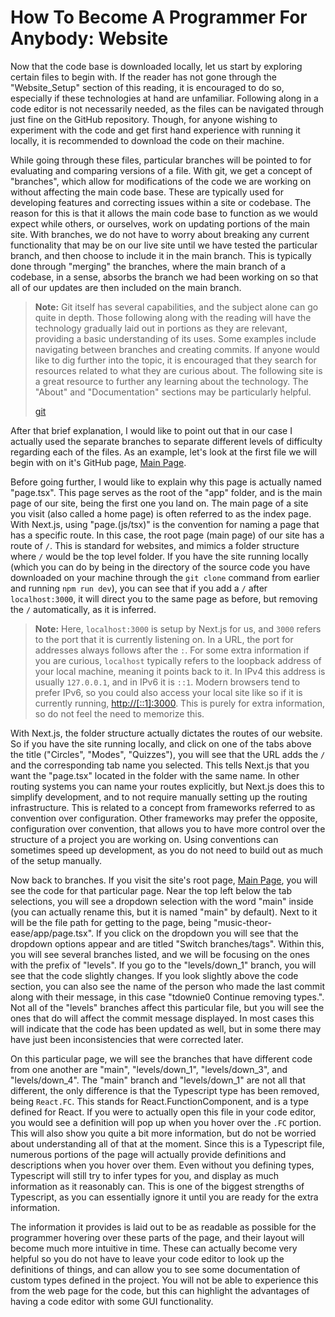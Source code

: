 # How To Become A Programmer For Anybody: Website

Now that the code base is downloaded locally, let us start by exploring certain files to begin with.
If the reader has not gone through the "Website_Setup" section of this reading, it is encouraged to do so,
especially if these technologies at hand are unfamiliar. Following along in a code editor is not necessarily
needed, as the files can be navigated through just fine on the GitHub repository. Though, for anyone wishing to
experiment with the code and get first hand experience with running it locally, it is recommended to download
the code on their machine.

While going through these files, particular branches will be pointed to for evaluating and comparing versions of
a file. With git, we get a concept of "branches", which allow for modifications of the code we are working on
without affecting the main code base. These are typically used for developing features and correcting
issues within a site or codebase. The reason for this is that it allows the main code base to function as we
would expect while others, or ourselves, work on updating portions of the main site. With branches, we do not
have to worry about breaking any current functionality that may be on our live site until we have tested the
particular branch, and then choose to include it in the main branch. This is typically done through "merging" the
branches, where the main branch of a codebase, in a sense, absorbs the branch we had been working on
so that all of our updates are then included on the main branch.

> **Note:** Git itself has several capabilities, and the subject alone can go quite in depth. Those following
> along with the reading will have the technology gradually laid out in portions as they are relevant, providing
> a basic understanding of its uses. Some examples include navigating between branches and creating commits.
> If anyone would like to dig further into the topic, it is encouraged that they search for resources related
> to what they are curious about. The following site is a great resource to further any learning about the
> technology. The "About" and "Documentation" sections may be particularly helpful.
>
> [git](https://git-scm.com/)

After that brief explanation, I would like to point out that in our case I actually used the separate
branches to separate different levels of difficulty regarding each of the files. As an example, let's
look at the first file we will begin with on it's GitHub page,
[Main Page](https://github.com/tdownie0/music-theor-ease/blob/main/app/page.tsx).

Before going further, I would like to explain why this page is actually named "page.tsx". This page serves
as the root of the "app" folder, and is the main page of our site, being the first one you land
on. The main page of a site you visit (also called a home page) is often referred to as the index page. With
Next.js, using "page.(js/tsx)" is the convention for naming a page that has a specific route. In this case, the
root page (main page) of our site has a route of `/`. This is standard for websites, and mimics a folder
structure where `/` would be the top level folder. If you have the site running locally (which you can do
by being in the directory of the source code you have downloaded on your machine through the `git clone`
command from earlier and running `npm run dev`), you can see that if you add a `/` after `localhost:3000`,
it will direct you to the same page as before, but removing the `/` automatically, as it is inferred.

> **Note:** Here, `localhost:3000` is setup by Next.js for us, and `3000` refers to the port that it is
> currently listening on. In a URL, the port for addresses always follows after the `:`. For some extra
> information if you are curious, `localhost` typically refers to the loopback address of your local
> machine, meaning it points back to it. In IPv4 this address is usually `127.0.0.1`, and in IPv6 it is
> `::1`. Modern browsers tend to prefer IPv6, so you could also access your local site like so if it is
> currently running, [http://[::1]:3000](http://[::1]:3000). This is purely for extra information, so do
> not feel the need to memorize this.

With Next.js, the folder structure actually dictates the routes of our website. So if you have the site
running locally, and click on one of the tabs above the title ("Circles", "Modes", "Quizzes"), you will
see that the URL adds the `/` and the corresponding tab name you selected. This tells Next.js that you
want the "page.tsx" located in the folder with the same name. In other routing systems you can name your
routes explicitly, but Next.js does this to simplify development, and to not require manually setting up the
routing infrastructure. This is related to a concept from frameworks referred to as convention over
configuration. Other frameworks may prefer the opposite, configuration over convention, that allows you to
have more control over the structure of a project you are working on. Using conventions can sometimes speed up
development, as you do not need to build out as much of the setup manually.

Now back to branches. If you visit the site's root page,
[Main Page](https://github.com/tdownie0/music-theor-ease/blob/main/app/page.tsx), you will see the code
for that particular page. Near the top left below the tab selections, you will see a dropdown selection with the
word "main" inside (you can actually rename this, but it is named "main" by default). Next to it will be
the file path for getting to the page, being "music-theor-ease/app/page.tsx". If you click on the dropdown
you will see that the dropdown options appear and are titled "Switch branches/tags". Within this, you will see
several branches listed, and we will be focusing on the ones with the prefix of "levels". If you go to the
"levels/down_1" branch, you will see that the code slightly changes. If you look slightly above the code
section, you can also see the name of the person who made the last commit along with their message,
in this case "tdownie0 Continue removing types.". Not all of the "levels" branches affect this particular
file, but you will see the ones that do will affect the commit message displayed. In most cases this
will indicate that the code has been updated as well, but in some there may have just been inconsistencies
that were corrected later.

On this particular page, we will see the branches that have different code from one another are "main",
"levels/down_1", "levels/down_3", and "levels/down_4". The "main" branch and "levels/down_1" are not all that
different, the only difference is that the Typescript type has been removed, being `React.FC`. This stands
for React.FunctionComponent, and is a type defined for React. If you were to actually open this file in your
code editor, you would see a definition will pop up when you hover over the `.FC` portion. This will also
show you quite a bit more information, but do not be worried about understanding all of that at the moment.
Since this is a Typescript file, numerous portions of the page will actually provide definitions and
descriptions when you hover over them. Even without you defining types, Typescript will still try to
infer types for you, and display as much information as it reasonably can. This is one of the biggest strengths
of Typescript, as you can essentially ignore it until you are ready for the extra information.

The information it provides is laid out to be as readable as possible for the programmer hovering over these
parts of the page, and their layout will become much more intuitive in time. These can actually become very
helpful so you do not have to leave your code editor to look up the definitions of things, and can allow you to
see some documentation of custom types defined in the project. You will not be able to experience this from the
web page for the code, but this can highlight the advantages of having a code editor with some GUI
functionality.
